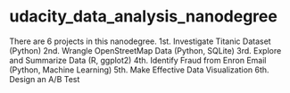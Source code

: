 # udacity_data_analysis_nanodegree

  There are 6 projects in this nanodegree.
  1st. Investigate Titanic Dataset (Python)
  2nd. Wrangle OpenStreetMap Data (Python, SQLite)
  3rd. Explore and Summarize Data (R, ggplot2)
  4th. Identify Fraud from Enron Email (Python, Machine Learning)
  5th. Make Effective Data Visualization
  6th. Design an A/B Test
